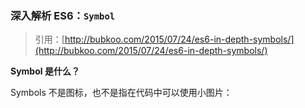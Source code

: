 ### 深入解析 ES6：`Symbol`

>引用：[http://bubkoo.com/2015/07/24/es6-in-depth-symbols/](http://bubkoo.com/2015/07/24/es6-in-depth-symbols/)

**Symbol 是什么？**

Symbols 不是图标，也不是指在代码中可以使用小图片：


